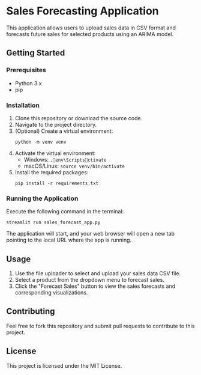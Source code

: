 
# Sales Forecasting Application

This application allows users to upload sales data in CSV format and forecasts future sales for selected products using an ARIMA model.

## Getting Started

### Prerequisites

- Python 3.x
- pip

### Installation

1. Clone this repository or download the source code.
2. Navigate to the project directory.
3. (Optional) Create a virtual environment:
   ```
   python -m venv venv
   ```
4. Activate the virtual environment:
   - Windows: `.env\Scriptsctivate`
   - macOS/Linux: `source venv/bin/activate`
5. Install the required packages:
   ```
   pip install -r requirements.txt
   ```

### Running the Application

Execute the following command in the terminal:
```
streamlit run sales_forecast_app.py
```
The application will start, and your web browser will open a new tab pointing to the local URL where the app is running.

## Usage

1. Use the file uploader to select and upload your sales data CSV file.
2. Select a product from the dropdown menu to forecast sales.
3. Click the "Forecast Sales" button to view the sales forecasts and corresponding visualizations.

## Contributing

Feel free to fork this repository and submit pull requests to contribute to this project.

## License

This project is licensed under the MIT License.
